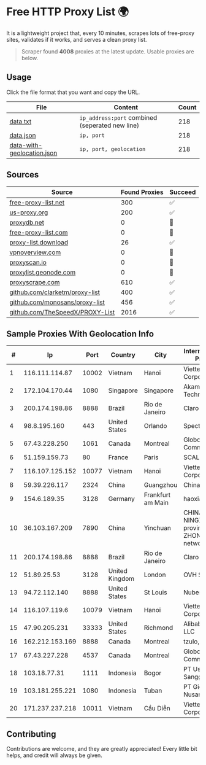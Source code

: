 
# Free HTTP Proxy List 🌍

It is a lightweight project that, every 10 minutes, scrapes lots of free-proxy sites, validates if it works, and serves a clean proxy list.


> Scraper found **4008** proxies at the latest update. Usable proxies are below.

## Usage

Click the file format that you want and copy the URL.


|File|Content|Count|
|----|-------|-----|
|[data.txt](https://raw.githubusercontent.com/themiralay/Proxy-List-World/master/data.txt)|`ip_address:port` combined (seperated new line)|218|
|[data.json](https://raw.githubusercontent.com/themiralay/Proxy-List-World/master/data.json)|`ip, port`|218|
|[data-with-geolocation.json](https://raw.githubusercontent.com/themiralay/Proxy-List-World/master/data-with-geolocation.json)|`ip, port, geolocation`|218|

## Sources

|Source|Found Proxies|Succeed|
|------|-------------|-------|
|[free-proxy-list.net](https://free-proxy-list.net)|300|✅|
|[us-proxy.org](https://www.us-proxy.org)|200|✅|
|[proxydb.net](http://proxydb.net)|0|🚫|
|[free-proxy-list.com](https://free-proxy-list.com/?page=&port=&type%5B%5D=http&type%5B%5D=https&up_time=0&search=Search)|0|🚫|
|[proxy-list.download](https://www.proxy-list.download/HTTP)|26|✅|
|[vpnoverview.com](https://vpnoverview.com/privacy/anonymous-browsing/free-proxy-servers)|0|🚫|
|[proxyscan.io](https://www.proxyscan.io)|0|🚫|
|[proxylist.geonode.com](https://proxylist.geonode.com/api/proxy-list?limit=300&page=1&sort_by=lastChecked&sort_type=desc&protocols=http,https)|0|🚫|
|[proxyscrape.com](https://api.proxyscrape.com/v2/?request=displayproxies&protocol=http&timeout=10000&country=all&ssl=all&anonymity=all)|610|✅|
|[github.com/clarketm/proxy-list](https://raw.githubusercontent.com/clarketm/proxy-list/master/proxy-list-raw.txt)|400|✅|
|[github.com/monosans/proxy-list](https://raw.githubusercontent.com/monosans/proxy-list/main/proxies/http.txt)|456|✅|
|[github.com/TheSpeedX/PROXY-List](https://raw.githubusercontent.com/TheSpeedX/PROXY-List/master/http.txt)|2016|✅|


## Sample Proxies With Geolocation Info

|#|Ip|Port|Country|City|Internet Service Provider|
|-|--|----|-------|----|-------------------------|
|1|116.111.114.87|10002|Vietnam|Hanoi|Viettel Corporation|
|2|172.104.170.44|1080|Singapore|Singapore|Akamai Technologies|
|3|200.174.198.86|8888|Brazil|Rio de Janeiro|Claro S.A|
|4|98.8.195.160|443|United States|Orlando|Spectrum|
|5|67.43.228.250|1061|Canada|Montreal|GloboTech Communications|
|6|51.159.159.73|80|France|Paris|SCALEWAY|
|7|116.107.125.152|10077|Vietnam|Hanoi|Viettel Corporation|
|8|59.39.226.117|2324|China|Guangzhou|Chinanet|
|9|154.6.189.35|3128|Germany|Frankfurt am Main|haoxiangyun|
|10|36.103.167.209|7890|China|Yinchuan|CHINANET NINGXIA province ZHONGWEI IDC network|
|11|200.174.198.86|8888|Brazil|Rio de Janeiro|Claro S.A|
|12|51.89.25.53|3128|United Kingdom|London|OVH SAS|
|13|94.72.112.140|8888|United States|St Louis|Nubes, LLC|
|14|116.107.119.6|10079|Vietnam|Hanoi|Viettel Corporation|
|15|47.90.205.231|33333|United States|Richmond|Alibaba.com LLC|
|16|162.212.153.169|8888|Canada|Montreal|tzulo, inc.|
|17|67.43.227.228|4537|Canada|Montreal|GloboTech Communications|
|18|103.18.77.31|1111|Indonesia|Bogor|PT Usaha Adi Sanggoro|
|19|103.181.255.221|1080|Indonesia|Tuban|PT Giga Digital Nusantara|
|20|171.237.237.218|10011|Vietnam|Cầu Diễn|Viettel Corporation|



## Contributing

Contributions are welcome, and they are greatly appreciated! Every
little bit helps, and credit will always be given.

